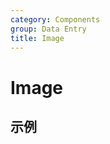 ```yaml
---
category: Components
group: Data Entry
title: Image
---
```


# Image

## 示例

<code src="./demos/demo1.jsx"></code>
